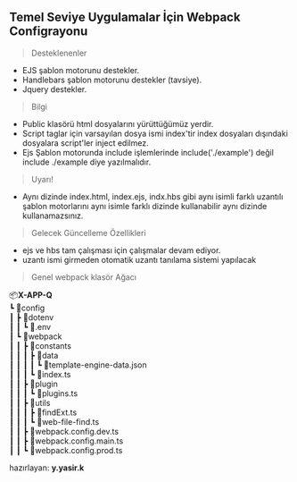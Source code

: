 
##  **Temel Seviye Uygulamalar İçin Webpack Configrayonu**

> Desteklenenler
- EJS şablon motorunu destekler.
- Handlebars şablon motorunu destekler (tavsiye).
- Jquery destekler.

> Bilgi
- Public klasörü html dosyalarını yürüttüğümüz yerdir.
- Script taglar için varsayılan dosya ismi index'tir index dosyaları dışındaki dosyalara script'ler inject edilmez.
-   Ejs Şablon motorunda include işlemlerinde include('./example') değil include ./example diye yazılmalıdır.
  
  >Uyarı!
  - Aynı dizinde index.html, index.ejs, indx.hbs gibi aynı isimli farklı uzantılı şablon motorlarını aynı isimle farklı dizinde kullanabilir aynı dizinde kullanamazsınız.

> Gelecek Güncelleme Özellikleri
- ejs ve hbs tam çalışması için çalışmalar devam ediyor.
- uzantı ismi girmeden otomatik uzantı tanılama sistemi yapılacak

> Genel webpack klasör Ağacı

📦__X-APP-Q__  
 ┗ 📂config  
 ┃ ┣ 📂dotenv  
 ┃ ┃ ┗ 📜.env  
 ┃ ┗ 📂webpack  
 ┃ ┃ ┣ 📂constants  
 ┃ ┃ ┃ ┣ 📂data  
 ┃ ┃ ┃ ┃ ┗ 📜template-engine-data.json  
 ┃ ┃ ┃ ┗ 📜index.ts  
 ┃ ┃ ┣ 📂plugin  
 ┃ ┃ ┃ ┗ 📜plugins.ts  
 ┃ ┃ ┣ 📂utils  
 ┃ ┃ ┃ ┣ 📜findExt.ts  
 ┃ ┃ ┃ ┗ 📜web-file-find.ts  
 ┃ ┃ ┣ 📜webpack.config.dev.ts  
 ┃ ┃ ┣ 📜webpack.config.main.ts  
 ┃ ┃ ┗ 📜webpack.config.prod.ts

  

hazırlayan: **y.yasir.k**
